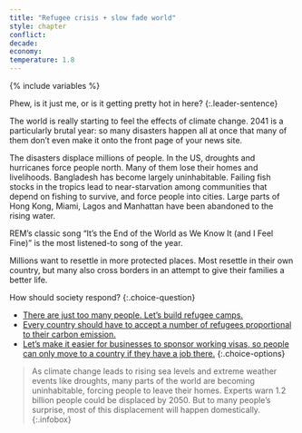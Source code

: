 ```yaml
---
title: "Refugee crisis + slow fade world"
style: chapter
conflict: 
decade: 
economy: 
temperature: 1.8
---
```


{% include variables %}

Phew, is it just me, or is it getting pretty hot in here?
{:.leader-sentence}

The world is really starting to feel the effects of climate change. 2041 is a particularly brutal year: so many disasters happen all at once that many of them don’t even make it onto the front page of your news site.

The disasters displace millions of people. In the US, droughts and hurricanes force people north. Many of them lose their homes and livelihoods. Bangladesh has become largely uninhabitable. Failing fish stocks in the tropics lead to near-starvation among communities that depend on fishing to survive, and force people into cities. Large parts of Hong Kong, Miami, Lagos and Manhattan have been abandoned to the rising water.

REM’s classic song “It’s the End of the World as We Know It (and I Feel Fine)” is the most listened-to song of the year.

Millions want to resettle in more protected places. Most resettle in their own country, but many also cross borders in an attempt to give their families a better life.

How should society respond?
{:.choice-question}

- [There are just too many people. Let’s build refugee camps.](chapter_permanent-refugee-camps.html)
- [Every country should have to accept a number of refugees proportional to their carbon emission.](chapter_refugee-conflict.html)
- [Let’s make it easier for businesses to sponsor working visas, so people can only move to a country if they have a job there.](chapter_employment-as-citizenship.html)
{:.choice-options}

> As climate change leads to rising sea levels and extreme weather events like droughts, many parts of the world are becoming uninhabitable, forcing people to leave their homes. Experts warn 1.2 billion people could be displaced by 2050. But to many people’s surprise, most of this displacement will happen domestically.
{:.infobox}
